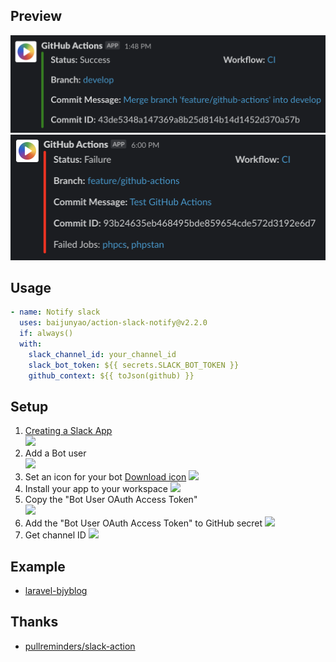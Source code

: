 ## Preview
![](./docs/success.png)  
![](./docs/failed.png)  

## Usage
```yaml
- name: Notify slack
  uses: baijunyao/action-slack-notify@v2.2.0
  if: always()
  with:
    slack_channel_id: your_channel_id
    slack_bot_token: ${{ secrets.SLACK_BOT_TOKEN }}
    github_context: ${{ toJson(github) }}
```

## Setup
1. [Creating a Slack App](https://api.slack.com/apps)  
![](./docs/create-slack-app.png)  
2. Add a Bot user  
![](./docs/bot-user.png) 
3. Set an icon for your bot  [Download icon](https://github.com/baijunyao/action-slack-notify/raw/master/docs/app-icons/github-action-icon.png)
![](./docs/set-an-icon.png)  
4. Install your app to your workspace
![](./docs/install-app-to-workspace.png)
5. Copy the "Bot User OAuth Access Token"  
![](./docs/bot-user-oauth-access-token.png)
6. Add the "Bot User OAuth Access Token" to GitHub secret
![](./docs/add-token-to-secret.png)
7. Get channel ID
![](./docs/get-channel-id.png)

## Example
- [laravel-bjyblog](https://github.com/baijunyao/laravel-bjyblog/blob/fba111e2fb497a4eb7a02bd9409a9c21f09b1adb/.github/workflows/CI.yml#L411)

## Thanks
- [pullreminders/slack-action](https://github.com/pullreminders/slack-action)
